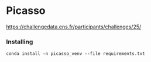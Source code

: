 # Picasso

https://challengedata.ens.fr/participants/challenges/25/

### Installing

```
conda install -n picasso_venv --file requirements.txt
```

